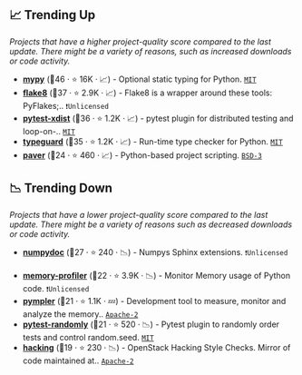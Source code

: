 ## 📈 Trending Up

_Projects that have a higher project-quality score compared to the last update. There might be a variety of reasons, such as increased downloads or code activity._

- <b><a href="https://github.com/python/mypy">mypy</a></b> (🥇46 ·  ⭐ 16K · 📈) - Optional static typing for Python. <code><a href="http://bit.ly/34MBwT8">MIT</a></code>
- <b><a href="https://github.com/PyCQA/flake8">flake8</a></b> (🥇37 ·  ⭐ 2.9K · 📈) - Flake8 is a wrapper around these tools: PyFlakes;.. <code>❗Unlicensed</code>
- <b><a href="https://github.com/pytest-dev/pytest-xdist">pytest-xdist</a></b> (🥇36 ·  ⭐ 1.2K · 📈) - pytest plugin for distributed testing and loop-on-.. <code><a href="http://bit.ly/34MBwT8">MIT</a></code> <code><img src="https://docs.pytest.org/en/stable/_static/favicon.png" style="display:inline;" width="13" height="13"></code>
- <b><a href="https://github.com/agronholm/typeguard">typeguard</a></b> (🥉35 ·  ⭐ 1.2K · 📈) - Run-time type checker for Python. <code><a href="http://bit.ly/34MBwT8">MIT</a></code>
- <b><a href="https://github.com/paver/paver">paver</a></b> (🥉24 ·  ⭐ 460 · 📈) - Python-based project scripting. <code><a href="http://bit.ly/3aKzpTv">BSD-3</a></code>

## 📉 Trending Down

_Projects that have a lower project-quality score compared to the last update. There might be a variety of reasons such as decreased downloads or code activity._

- <b><a href="https://github.com/numpy/numpydoc">numpydoc</a></b> (🥈27 ·  ⭐ 240 · 📉) - Numpys Sphinx extensions. <code>❗Unlicensed</code> <code><img src="https://www.sphinx-doc.org/en/master/_static/favicon.svg" style="display:inline;" width="13" height="13"></code>
- <b><a href="https://github.com/pythonprofilers/memory_profiler">memory-profiler</a></b> (🥉22 ·  ⭐ 3.9K · 📉) - Monitor Memory usage of Python code. <code>❗Unlicensed</code>
- <b><a href="https://github.com/pympler/pympler">pympler</a></b> (🥉21 ·  ⭐ 1.1K · 💤) - Development tool to measure, monitor and analyze the memory.. <code><a href="http://bit.ly/3nYMfla">Apache-2</a></code>
- <b><a href="https://github.com/pytest-dev/pytest-randomly">pytest-randomly</a></b> (🥉21 ·  ⭐ 520 · 📉) - Pytest plugin to randomly order tests and control random.seed. <code><a href="http://bit.ly/34MBwT8">MIT</a></code>
- <b><a href="https://github.com/openstack/hacking">hacking</a></b> (🥉19 ·  ⭐ 230 · 📉) - OpenStack Hacking Style Checks. Mirror of code maintained at.. <code><a href="http://bit.ly/3nYMfla">Apache-2</a></code> <code><img src="https://cdn.iconscout.com/icon/free/png-256/8-eight-digital-number-numerical-numbers-36025.png" style="display:inline;" width="13" height="13"></code>

